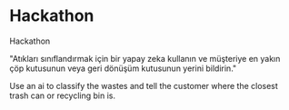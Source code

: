 # Hackathon
Hackathon

"Atıkları sınıflandırmak için bir yapay zeka kullanın ve müşteriye en yakın çöp kutusunun veya geri dönüşüm kutusunun yerini bildirin."

Use an ai to classify the wastes and tell the customer where the closest trash can or recycling bin is.
